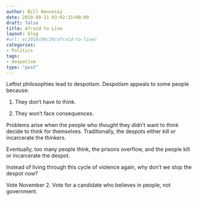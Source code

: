 ```yaml
---
author: Bill Hennessy
date: 2010-09-21 03:02:15+00:00
draft: false
title: Afraid to Live
layout: blog
#url: e/2010/09/20/afraid-to-live/
categories:
- Politics
tags:
- despotism
type: "post"
---
```


Leftist philosophies lead to despotism. Despotism appeals to some people because:

 

1. They don’t have to think.

 

2. They won’t face consequences.

 

Problems arise when the people who _thought_ they didn’t want to think decide to think for themselves. Traditionally, the despots either kill or incarcerate the thinkers.

 

Eventually, too many people think, the prisons overflow, and the people kill or incarcerate the despot.

 

Instead of living through this cycle of violence again, why don’t we stop the despot now?

 

Vote November 2. Vote for a candidate who believes in people, not government. 
